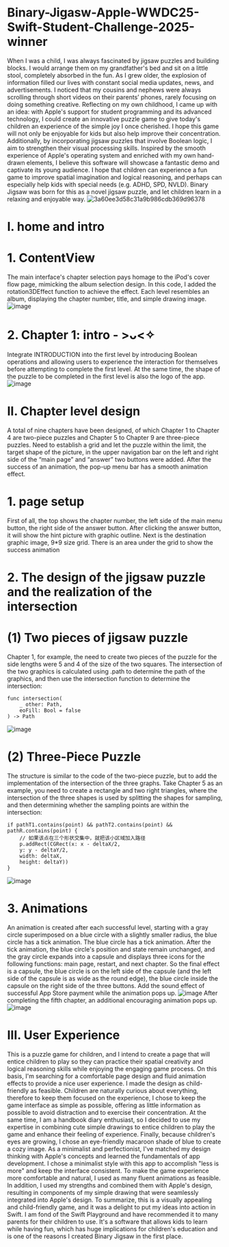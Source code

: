 # Binary-Jigasw-Apple-WWDC25-Swift-Student-Challenge-2025-winner
When I was a child, I was always fascinated by jigsaw puzzles and building blocks. I would arrange them on my grandfather's bed and sit on a little stool, completely absorbed in the fun. As I grew older, the explosion of information filled our lives with constant social media updates, news, and advertisements. I noticed that my cousins and nephews were always scrolling through short videos on their parents’ phones, rarely focusing on doing something creative. Reflecting on my own childhood, I came up with an idea: with Apple's support for student programming and its advanced technology, I could create an innovative puzzle game to give today's children an experience of the simple joy I once cherished. I hope this game will not only be enjoyable for kids but also help improve their concentration. Additionally, by incorporating jigsaw puzzles that involve Boolean logic, I aim to strengthen their visual processing skills. Inspired by the smooth experience of Apple's operating system and enriched with my own hand-drawn elements, I believe this software will showcase a fantastic demo and captivate its young audience.
I hope that children can experience a fun game to improve spatial imagination and logical reasoning, and perhaps can especially help kids with special needs (e.g. ADHD, SPD, NVLD). Binary Jigsaw was born for this as a novel jigsaw puzzle, and let children learn in a relaxing and enjoyable way.
![3a60ee3d58c31a9b986cdb369d96378](https://github.com/user-attachments/assets/5951458d-fcd1-4ccb-9c06-f55e493bf789)


# I. home and intro
# 1. ContentView
The main interface's chapter selection pays homage to the iPod's cover flow page, mimicking the album selection design.  In this code, I added the rotation3DEffect function to achieve the effect. Each level resembles an album, displaying the chapter number, title, and simple drawing image.
![image](https://github.com/user-attachments/assets/a2c0e513-b54d-437a-879d-3ad73c06db00)
# 2. Chapter 1: intro - >ᴗ<✧
Integrate INTRODUCTION into the first level by introducing Boolean operations and allowing users to experience the interaction for themselves before attempting to complete the first level. At the same time, the shape of the puzzle to be completed in the first level is also the logo of the app.
![image](https://github.com/user-attachments/assets/a95389bf-c54c-421c-a982-76168e2e8fcd)

# II. Chapter level design
A total of nine chapters have been designed, of which Chapter 1 to Chapter 4 are two-piece puzzles and Chapter 5 to Chapter 9 are three-piece puzzles. Need to establish a grid and let the puzzle within the limit, the target shape of the picture, in the upper navigation bar on the left and right side of the “main page” and “answer” two buttons were added. After the success of an animation, the pop-up menu bar has a smooth animation effect.
# 1. page setup
First of all, the top shows the chapter number, the left side of the main menu button, the right side of the answer button. After clicking the answer button, it will show the hint picture with graphic outline. Next is the destination graphic image, 9*9 size grid. There is an area under the grid to show the success animation
# 2. The design of the jigsaw puzzle and the realization of the intersection
# (1) Two pieces of jigsaw puzzle
Chapter 1, for example, the need to create two pieces of the puzzle for the side lengths were 5 and 4 of the size of the two squares. The intersection of the two graphics is calculated using .path to determine the path of the graphics, and then use the intersection function to determine the intersection:
```
func intersection(
    _ other: Path,
    eoFill: Bool = false
) -> Path
```
![image](https://github.com/user-attachments/assets/52a7e931-3fc3-43c8-ae27-85364b477e6a)
# (2) Three-Piece Puzzle
The structure is similar to the code of the two-piece puzzle, but to add the implementation of the intersection of the three graphs. Take Chapter 5 as an example, you need to create a rectangle and two right triangles, where the intersection of the three shapes is used by splitting the shapes for sampling, and then determining whether the sampling points are within the intersection:
```
if pathT1.contains(point) && pathT2.contains(point) && pathR.contains(point) {
    // 如果该点在三个形状交集中，就把该小区域加入路径
    p.addRect(CGRect(x: x - deltaX/2,
    y: y - deltaY/2,
    width: deltaX,
    height: deltaY))
}
```
![image](https://github.com/user-attachments/assets/52ddb8c6-4039-4be9-85a8-c01cf88c6397)
# 3. Animations
An animation is created after each successful level, starting with a gray circle superimposed on a blue circle with a slightly smaller radius, the blue circle has a tick animation. The blue circle has a tick animation. After the tick animation, the blue circle's position and state remain unchanged, and the gray circle expands into a capsule and displays three icons for the following functions: main page, restart, and next chapter. So the final effect is a capsule, the blue circle is on the left side of the capsule (and the left side of the capsule is as wide as the round edge), the blue circle inside the capsule on the right side of the three buttons. Add the sound effect of successful App Store payment while the animation pops up.
![image](https://github.com/user-attachments/assets/36b6b563-c6db-440d-a3cd-538589303cac)
After completing the fifth chapter, an additional encouraging animation pops up.
![image](https://github.com/user-attachments/assets/7f77cf7b-03ea-4084-8a8c-2e98b9236d77)

# III. User Experience
This is a puzzle game for children, and I intend to create a page that will entice children to play so they can practice their spatial creativity and logical reasoning skills while enjoying the engaging game process. On this basis, I'm searching for a comfortable page design and fluid animation effects to provide a nice user experience.
I made the design as child-friendly as feasible. Children are naturally curious about everything, therefore to keep them focused on the experience, I chose to keep the game interface as simple as possible, offering as little information as possible to avoid distraction and to exercise their concentration. At the same time, I am a handbook diary enthusiast, so I decided to use my expertise in combining cute simple drawings to entice children to play the game and enhance their feeling of experience. Finally, because children's eyes are growing, I chose an eye-friendly macaroon shade of blue to create a cozy image.
As a minimalist and perfectionist, I've matched my design thinking with Apple's concepts and learned the fundamentals of app development. I chose a minimalist style with this app to accomplish "less is more" and keep the interface consistent. To make the game experience more comfortable and natural, I used as many fluent animations as feasible. In addition, I used my strengths and combined them with Apple's design, resulting in components of my simple drawing that were seamlessly integrated into Apple's design.
To summarize, this is a visually appealing and child-friendly game, and it was a delight to put my ideas into action in Swift. I am fond of the Swift Playground and have recommended it to many parents for their children to use. It's a software that allows kids to learn while having fun, which has huge implications for children's education and is one of the reasons I created Binary Jigsaw in the first place.
